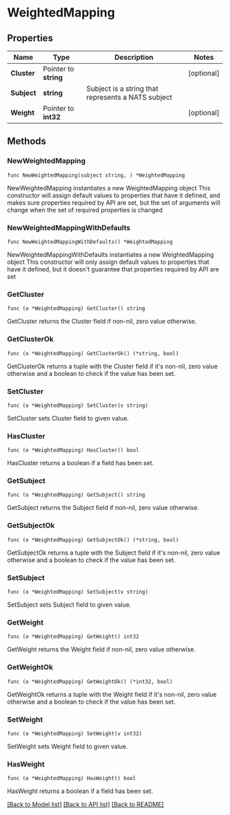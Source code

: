 # WeightedMapping

## Properties

Name | Type | Description | Notes
------------ | ------------- | ------------- | -------------
**Cluster** | Pointer to **string** |  | [optional] 
**Subject** | **string** | Subject is a string that represents a NATS subject | 
**Weight** | Pointer to **int32** |  | [optional] 

## Methods

### NewWeightedMapping

`func NewWeightedMapping(subject string, ) *WeightedMapping`

NewWeightedMapping instantiates a new WeightedMapping object
This constructor will assign default values to properties that have it defined,
and makes sure properties required by API are set, but the set of arguments
will change when the set of required properties is changed

### NewWeightedMappingWithDefaults

`func NewWeightedMappingWithDefaults() *WeightedMapping`

NewWeightedMappingWithDefaults instantiates a new WeightedMapping object
This constructor will only assign default values to properties that have it defined,
but it doesn't guarantee that properties required by API are set

### GetCluster

`func (o *WeightedMapping) GetCluster() string`

GetCluster returns the Cluster field if non-nil, zero value otherwise.

### GetClusterOk

`func (o *WeightedMapping) GetClusterOk() (*string, bool)`

GetClusterOk returns a tuple with the Cluster field if it's non-nil, zero value otherwise
and a boolean to check if the value has been set.

### SetCluster

`func (o *WeightedMapping) SetCluster(v string)`

SetCluster sets Cluster field to given value.

### HasCluster

`func (o *WeightedMapping) HasCluster() bool`

HasCluster returns a boolean if a field has been set.

### GetSubject

`func (o *WeightedMapping) GetSubject() string`

GetSubject returns the Subject field if non-nil, zero value otherwise.

### GetSubjectOk

`func (o *WeightedMapping) GetSubjectOk() (*string, bool)`

GetSubjectOk returns a tuple with the Subject field if it's non-nil, zero value otherwise
and a boolean to check if the value has been set.

### SetSubject

`func (o *WeightedMapping) SetSubject(v string)`

SetSubject sets Subject field to given value.


### GetWeight

`func (o *WeightedMapping) GetWeight() int32`

GetWeight returns the Weight field if non-nil, zero value otherwise.

### GetWeightOk

`func (o *WeightedMapping) GetWeightOk() (*int32, bool)`

GetWeightOk returns a tuple with the Weight field if it's non-nil, zero value otherwise
and a boolean to check if the value has been set.

### SetWeight

`func (o *WeightedMapping) SetWeight(v int32)`

SetWeight sets Weight field to given value.

### HasWeight

`func (o *WeightedMapping) HasWeight() bool`

HasWeight returns a boolean if a field has been set.


[[Back to Model list]](../README.md#documentation-for-models) [[Back to API list]](../README.md#documentation-for-api-endpoints) [[Back to README]](../README.md)


